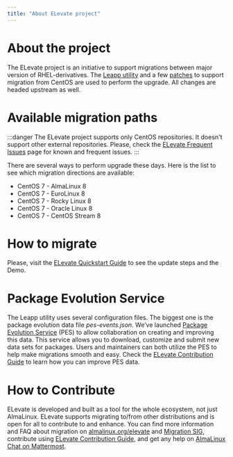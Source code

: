 ```yaml
---
title: "About ELevate project"
---
```


# About the project

The ELevate project is an initiative to support migrations between major version of RHEL-derivatives. The [Leapp utility](https://leapp.readthedocs.io) and a few [patches](https://github.com/AlmaLinux/leapp-repository/commits/almalinux) to support migration from CentOS are used to perform the upgrade. All changes are headed upstream as well.

# Available migration paths 

:::danger
The ELevate project supports only CentOS repositories. It doesn't support other external repositories. Please, check the [ELevate Frequent Issues](/elevate/ELevate-frequent-issues) page for known and frequent issues.
:::

There are several ways to perform upgrade these days. Here is the list to see which migration directions are available:

* CentOS 7 - AlmaLinux 8
* CentOS 7 - EuroLinux 8
* CentOS 7 - Rocky Linux 8
* CentOS 7 - Oracle Linux 8
* CentOS 7 - CentOS Stream 8

# How to migrate

Please, visit the [ELevate Quickstart Guide](/elevate/ELevate-quickstart-guide) to see the update steps and the Demo.

# Package Evolution Service

The Leapp utility uses several configuration files. The biggest one is the package evolution data file *pes-events.json*. We’ve launched [Package Evolution Service](https://pes.almalinux.org) (PES) to allow collaboration on creating and improving this data. This service allows you to download, customize and submit new data sets for packages. Users and maintainers can both utilize the PES to help make migrations smooth and easy. Check the [ELevate Contribution Guide](/elevate/Contribution-guide) to learn how you can improve PES data.

# How to Contribute 

ELevate is developed and built as a tool for the whole ecosystem, not just AlmaLinux. ELevate supports migrating to/from other distributions and is open for all to contribute to and enhance. You can find more information and FAQ about migration on [almalinux.org/elevate](https://almalinux.org/elevate) and [Migration SIG](/sigs/Migration), contribute using [ELevate Contribution Guide](/elevate/Contribution-guide), and get any help on [AlmaLinux Chat on Mattermost](https://chat.almalinux.org). 
